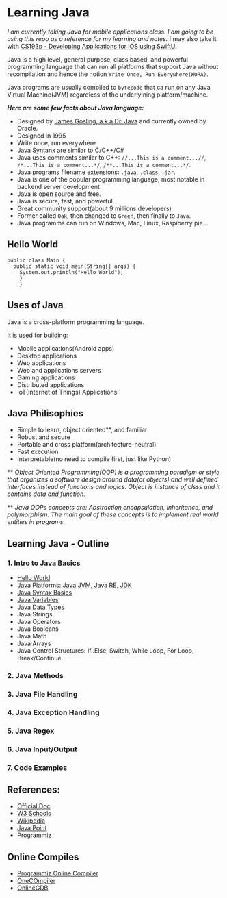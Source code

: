 # Learning Java

*I am currently taking Java for mobile applications class. I am going to be using this repo as a reference for my learning and notes.* I may also take it with [CS193p - Developing Applications for iOS using SwiftU](https://cs193p.sites.stanford.edu).

Java is a high level, general purpose, class based, and powerful programming language that can run all platforms that support Java without recompilation and hence the notion `Write Once, Run Everywhere(WORA)`. 

Java programs are usually compiled to `bytecode` that ca run on any Java Virtual Machine(JVM) regardless of the underlyining platform/machine. 


***Here are some few facts about Java language:***

* Designed by [James Gosling, a.k.a Dr. Java](https://en.wikipedia.org/wiki/James_Gosling) and currently owned by Oracle.
* Designed in 1995
* Write once, run everywhere
* Java Syntanx are similar to C/C++/C#
* Java uses comments similar to C++: `//...This is a comment...//`, `/*...This is a comment...*/`, `/**...This is a comment...*/`.
* Java programs filename extensions: `.java`, `.class`, `.jar`. 
* Java is one of the popular programming language, most notable in backend server development
* Java is open source and free.
* Java is secure, fast, and powerful.
* Great community support(about 9 millions developers)
* Former called `Oak`, then changed to `Green`, then finally to `Java`.
* Java programms can run on Windows, Mac, Linux, Raspiberry pie...


## Hello World 

```
public class Main {
  public static void main(String[] args) {
    System.out.println("Hello World");
    }
    }
```


## Uses of Java 

Java is a cross-platform programming language. 

It is used for building: 

* Mobile applications(Android apps)
* Desktop applications
* Web applications
* Web and applications servers
* Gaming applications
* Distributed applications
* IoT(Internet of Things) Applications


## Java Philisophies

* Simple to learn, object oriented**, and familiar
* Robust and secure
* Portable and cross platform(architecture-neutral)
* Fast execution
* Interpretable(no need to compile first, just like Python)

** *Object Oriented Programming(OOP) is a programming paradigm or style that organizes a software design around data(or objects) and well defined interfaces instead of functions and logics. Object is instance of clsss and it contains data and function.*

** *Java OOPs concepts are: Abstraction,encapsulation, inheritance, and polymorphism. The main goal of these concepts is to implement real world entities in programs.*


## Learning Java - Outline

### 1. Intro to Java Basics

* [Hello World](https://github.com/Nyandwi/learning-java/blob/main/java-basics/helloWorld.java)
* [Java Platforms: Java JVM, Java RE, JDK](https://github.com/Nyandwi/learning-java/blob/main/java-basics/java-platforms.md)
* [Java Syntax Basics](https://github.com/Nyandwi/learning-java/blob/main/java-basics/syntax-basics.md)
* [Java Variables](https://github.com/Nyandwi/learning-java/blob/main/java-basics/java-variables.md)
* [Java Data Types](https://github.com/Nyandwi/learning-java/blob/main/java-basics/java-data-types.md)
* Java Strings
* Java Operators
* Java Booleans
* Java Math
* Java Arrays
* Java Control Structures: If..Else, Switch, While Loop, For Loop, Break/Continue


### 2. Java Methods

### 3. Java File Handling

### 4. Java Exception Handling

### 5. Java Regex

### 6. Java Input/Output

### 7. Code Examples


## References: 

* [Official Doc](https://docs.oracle.com/javase/tutorial/)
* [W3 Schools](https://www.w3schools.com/java/default.asp)
* [Wikipedia](https://en.wikipedia.org/wiki/Java_(programming_language)#Editions)
* [Java Point](https://www.javatpoint.com/java-io)
* [Programmiz](https://www.programiz.com/java-programming)


## Online Compiles

* [Programmiz Online Compiler](https://www.programiz.com/java-programming/online-compiler/)
* [OneCOmpiler](https://onecompiler.com/java)
* [OnlineGDB](https://www.onlinegdb.com/online_java_compiler)
